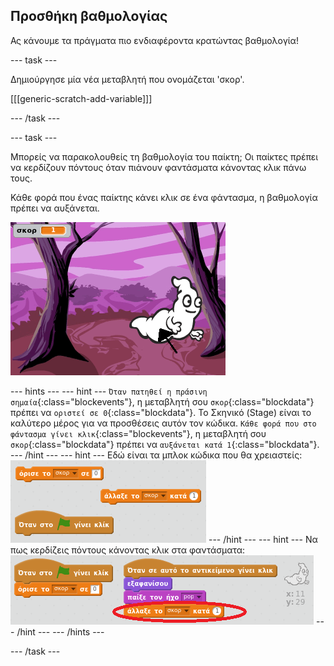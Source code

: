 ## Προσθήκη βαθμολογίας

Ας κάνουμε τα πράγματα πιο ενδιαφέροντα κρατώντας βαθμολογία!

--- task ---

Δημιούργησε μία νέα μεταβλητή που ονομάζεται 'σκορ'.

[[[generic-scratch-add-variable]]]

--- /task ---

--- task ---

Μπορείς να παρακολουθείς τη βαθμολογία του παίκτη; Οι παίκτες πρέπει να κερδίζουν πόντους όταν πιάνουν φαντάσματα κάνοντας κλικ πάνω τους.

Κάθε φορά που ένας παίκτης κάνει κλικ σε ένα φάντασμα, η βαθμολογία πρέπει να αυξάνεται.

![Αυξάνοντας τη βαθμολογία](images/ghost-score-test.png)

--- hints --- --- hint --- `Όταν πατηθεί η πράσινη σημαία`{:class="blockevents"}, η μεταβλητή σου `σκορ`{:class="blockdata"} πρέπει να `οριστεί σε 0`{:class="blockdata"}. Το Σκηνικό (Stage) είναι το καλύτερο μέρος για να προσθέσεις αυτόν τον κώδικα. `Κάθε φορά που στο φάντασμα γίνει κλικ`{:class="blockevents"}, η μεταβλητή σου `σκορ`{:class="blockdata"} πρέπει να `αυξάνεται κατά 1`{:class="blockdata"}. --- /hint --- --- hint --- Εδώ είναι τα μπλοκ κώδικα που θα χρειαστείς: ![screenshot](images/ghost-score-blocks.png) --- /hint --- --- hint --- Να πως κερδίζεις πόντους κάνοντας κλικ στα φαντάσματα: ![screenshot](images/ghost-score-code.png) --- /hint --- --- /hints ---

--- /task ---